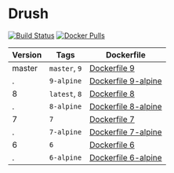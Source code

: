Drush
=====

[![Build Status](https://travis-ci.org/drupal-docker/drush.svg?branch=master)](https://travis-ci.org/drupal-docker/drush)
[![Docker Pulls](https://img.shields.io/docker/pulls/drupaldocker/drush.svg?maxAge=2592000)](https://hub.docker.com/r/drupaldocker/drush)

Version | Tags          | Dockerfile
--------|---------------|------------
master  | `master`, `9` | [Dockerfile 9](https://github.com/drupal-docker/drush/blob/master/master/Dockerfile)
.       | `9-alpine`    | [Dockerfile 9-alpine](https://github.com/drupal-docker/drush/blob/master/master/Dockerfile-alpine)
8       | `latest`, `8` | [Dockerfile 8](https://github.com/drupal-docker/drush/blob/master/8/Dockerfile)
.       | `8-alpine`    | [Dockerfile 8-alpine](https://github.com/drupal-docker/drush/blob/master/8/Dockerfile-alpine)
7       | `7`           | [Dockerfile 7](https://github.com/drupal-docker/drush/blob/master/7/Dockerfile)
.       | `7-alpine`    | [Dockerfile 7-alpine](https://github.com/drupal-docker/drush/blob/master/7/Dockerfile-alpine)
6       | `6`           | [Dockerfile 6](https://github.com/drupal-docker/drush/blob/master/6/Dockerfile)
.       | `6-alpine`    | [Dockerfile 6-alpine](https://github.com/drupal-docker/drush/blob/master/6/Dockerfile-alpine)
